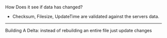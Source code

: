 How Does it see if data has changed?
- Checksum, Filesize, UpdateTime are validated against the servers data.

---

Building A Delta: instead of rebuilding an entire file just update changes